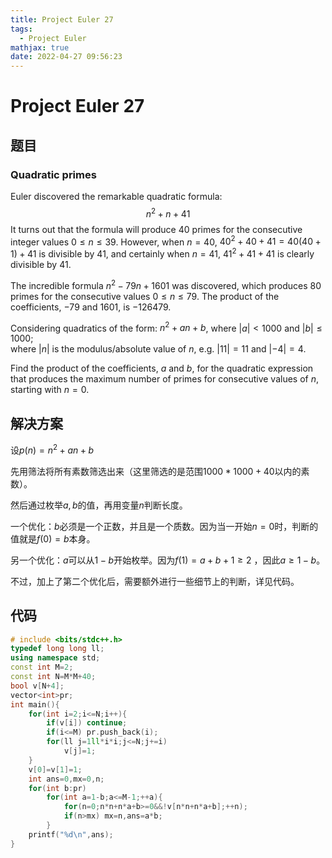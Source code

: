```yaml
---
title: Project Euler 27
tags:
  - Project Euler
mathjax: true
date: 2022-04-27 09:56:23
---
```


<escape><!-- more --></escape>

# Project Euler 27

## 题目

### Quadratic primes

Euler discovered the remarkable quadratic formula:
$$n^2 + n + 41$$
It turns out that the formula will produce $40$ primes for the consecutive integer values $0 \le n \le 39$. However, when $n = 40$, $40^2 + 40 + 41 = 40(40 + 1) + 41$ is divisible by $41$, and certainly when $n = 41$, $41^2 + 41 + 41$ is clearly divisible by $41$.

The incredible formula $n^2 - 79n + 1601$ was discovered, which produces $80$ primes for the consecutive values $0 \le n \le 79$. The product of the coefficients, $−79$ and $1601$, is $−126479$.

Considering quadratics of the form: $n^2 + an + b$, where $|a|\lt 1000$ and $|b| \le 1000$;<br>where $|n|$ is the modulus/absolute value of $n$, e.g. $|11| = 11$ and $|-4| = 4$.

Find the product of the coefficients, $a$ and $b$, for the quadratic expression that produces the maximum number of primes for consecutive values of $n$, starting with $n = 0$.

## 解决方案

设$p(n)=n^2+an+b$

先用筛法将所有素数筛选出来（这里筛选的是范围$1000*1000+40$以内的素数）。

然后通过枚举$a,b$的值，再用变量$n$判断长度。

一个优化：$b$必须是一个正数，并且是一个质数。因为当一开始$n=0$时，判断的值就是$f(0)=b$本身。

另一个优化：$a$可以从$1-b$开始枚举。因为$f(1)=a+b+1\ge2$ ，因此$a\ge 1-b$。

不过，加上了第二个优化后，需要额外进行一些细节上的判断，详见代码。

## 代码

```C++
# include <bits/stdc++.h>
typedef long long ll;
using namespace std;
const int M=2;
const int N=M*M+40;
bool v[N+4];
vector<int>pr;
int main(){
    for(int i=2;i<=N;i++){
        if(v[i]) continue;
        if(i<=M) pr.push_back(i);
        for(ll j=1ll*i*i;j<=N;j+=i)
            v[j]=1;
    }
    v[0]=v[1]=1;
    int ans=0,mx=0,n;
    for(int b:pr)
        for(int a=1-b;a<=M-1;++a){
            for(n=0;n*n+n*a+b>=0&&!v[n*n+n*a+b];++n);
            if(n>mx) mx=n,ans=a*b;
        }
    printf("%d\n",ans);
}
```
